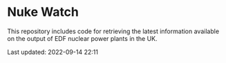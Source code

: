 # Nuke Watch

This repository includes code for retrieving the latest information available on the output of EDF nuclear power plants in the UK.

Last updated: 2022-09-14 22:11